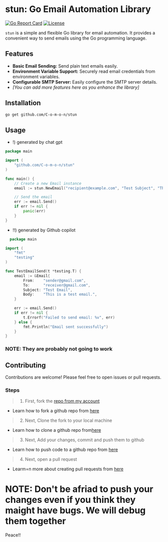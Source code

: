 # stun: Go Email Automation Library

[![Go Report Card](https://goreportcard.com/badge/github.com/C-o-m-o-n/stun)](https://goreportcard.com/report/github.com/C-o-m-o-n/stun)
[![License](https://img.shields.io/badge/License-MIT-blue.svg)](https://opensource.org/licenses/MIT)

`stun` is a simple and flexible Go library for email automation. It provides a convenient way to send emails using the Go programming language.

## Features

- **Basic Email Sending:** Send plain text emails easily.
- **Environment Variable Support:** Securely read email credentials from environment variables.
- **Configurable SMTP Server:** Easily configure the SMTP server details.
- _[You can add more features here as you enhance the library]_

## Installation

```bash
go get github.com/C-o-m-o-n/stun

```

## Usage

- !) generated by chat gpt 
```go
package main

import (
	"github.com/C-o-m-o-n/stun"
)

func main() {
	// Create a new Email instance
	email := stun.NewEmail("recipient@example.com", "Test Subject", "This is the email body.")

	// Send the email
	err := email.Send()
	if err != nil {
		panic(err)
	}
}
```

- !!) generated by Github copilot

``` go
  package main

import (
    "fmt"
    "testing"
)

func TestEmailSend(t *testing.T) {
    email := &Email{
        From:    "sender@gmail.com",
        To:      "receiver@gmail.com",
        Subject: "Test Email",
        Body:    "This is a test email.",
    }

    err := email.Send()
    if err != nil {
        t.Errorf("Failed to send email: %v", err)
    } else {
        fmt.Println("Email sent successfully")
    }
}
```

### NOTE: They are probably not going to work

## Contributing

Contributions are welcome! Please feel free to open issues or pull requests.

### Steps
> 01) First, fork the [repo from my account](github.com/C-o-m-o-n/stun)
- Learn how to fork a github repo from [here](https://docs.github.com/en/get-started/quickstart/fork-a-repo)

  
> 2) Next, Clone the fork to your local machine
- Learn how to clone a github repo from[here](https://docs.github.com/en/repositories/creating-and-managing-repositories/cloning-a-repository)

> 3) Next, Add your changes, commit and push them to github
- Learn how to push code to a github repo from [here](https://docs.github.com/en/get-started/using-git/pushing-commits-to-a-remote-repository)

> 4) Next, open a pull request
- Learm=n more about creating pull requests from [here](https://docs.github.com/en/pull-requests/collaborating-with-pull-requests/proposing-changes-to-your-work-with-pull-requests/creating-a-pull-request)
  
# NOTE: Don't be afriad to push your changes even if you think they maight have bugs. We will debug them together

Peace!!

